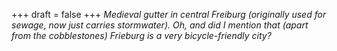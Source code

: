 
+++
draft = false
+++
_Medieval gutter in central Freiburg (originally used for sewage, now just carries stormwater). Oh, and did I mention that (apart from the cobblestones) Frieburg is a very bicycle-friendly city?_
